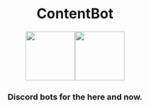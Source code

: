 <div align="center">
    <h1>ContentBot</h1>
    <a href="https://github.com/modernbots/dropbot"><img src="https://user-images.githubusercontent.com/44733677/147394596-df96c2b2-daf2-4dec-b7cf-41550ec0e12a.png" height="100"></a><a href="https://github.com/modernbots/contentbot"><img src="https://user-images.githubusercontent.com/44733677/147394595-f9c395fc-ad49-4444-8c05-9789649fa734.png" height="100"></a>
    <br>
    <h3>Discord bots for the here and now.</h3>
</div>
